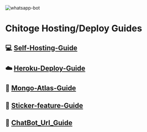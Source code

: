 <img src="https://i.redd.it/niielntsznh61.png" alt="whatsapp-bot" border="0"></a>
# Chitoge Hosting/Deploy Guides

## 💻 [Self-Hosting-Guide](https://github.com/tearffpc/V-Guides/blob/main/Self-hosting-guide.md)
## ☁️ [Heroku-Deploy-Guide](https://github.com/tearffpc/V-Guides/blob/main/Heroku-Deploy-Guide.md) 
## 💚 [Mongo-Atlas-Guide](https://github.com/tearffpc/V-Guides/blob/main/Mongo-Atlas-guide.md)
## 💫 [Sticker-feature-Guide](https://github.com/tearffpc/V-Guides/blob/main/Sticker-feature-Guide.md)
## 🔰 [ChatBot_Url_Guide](https://github.com/tearffpc/V-Guides/blob/main/Chat_bot_Url.md)

